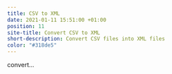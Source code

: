 ```yaml
---
title: CSV to XML
date: 2021-01-11 15:51:00 +01:00
position: 11
site-title: Convert CSV to XML
short-description: Convert CSV files into XML files
color: "#318de5"
---
```


convert...